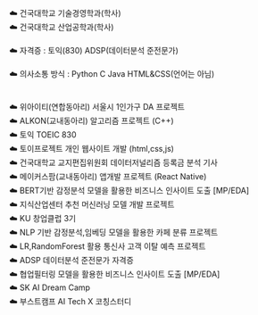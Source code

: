 ☁️ 건국대학교 기술경영학과(학사)<br>
☁️ 건국대학교 산업공학과(학사)<br><br>
☁️ 자격증 : 토익(830) ADSP(데이터분석 준전문가)<br><br>
☁️ 의사소통 방식 : Python  C  Java  HTML&CSS(언어는 아님)
<br><br><br>
☁️  위아이티(연합동아리) 서울시 1인가구 DA 프로젝트<br>
☁️  ALKON(교내동아리) 알고리즘 프로젝트 (C++)<br>
☁️  토익 TOEIC 830<br>
☁️  토이프로젝트 개인 웹사이트 개발 (html,css,js)<br>
☁️  건국대학교 교지편집위원회 데이터저널리즘 등록금 분석 기사<br>
☁️  메이커스팜(교내동아리) 앱개발 프로젝트 (React Native)<br>
☁️  BERT기반 감정분석 모델을 활용한 비즈니스 인사이트 도출 [MP/EDA]<br>
☁️  지식산업센터 추천 머신러닝 모델 개발 프로젝트<br>
☁️  KU 창업클럽 3기<br>
☁️  NLP 기반 감정분석,임베딩 모델을 활용한 카페 분류 프로젝트<br>
☁️  LR,RandomForest 활용 통신사 고객 이탈 예측 프로젝트<br>
☁️  ADSP 데이터분석 준전문가 자격증<br>
☁️  협업필터링 모델을 활용한 비즈니스 인사이트 도출 [MP/EDA]<br>
☁️  SK AI Dream Camp<br>
☁️  부스트캠프 AI Tech X 코칭스터디<br>
